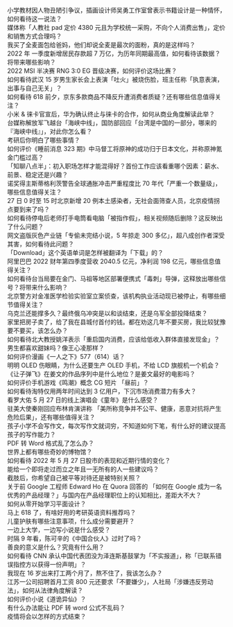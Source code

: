小学教材因人物丑陋引争议，插画设计师吴勇工作室曾表示书籍设计是一种情怀，如何看待这一说法？  
媒体称「人教社 pad 定价 4380 元且为学校统一采购，不向个人消费出售」，定价和销售方式合理吗？  
我买了全麦面包给爸妈，他们却说全麦是最次的面粉，真的是这样吗？  
2022 年 一季度新增居民存款超 7 万亿，为历年同期最高值，如何看待该数据？将带来哪些影响？  
2022 MSI 半决赛 RNG 3:0 EG 晋级决赛，如何评价这场比赛？  
如何看待武汉 15 岁男生家长会上表演「吐火」被烧伤脸，班主任称「执意表演，出事与自己无关」？  
如何看待 618 前夕，京东多款商品不降反升遭消费者质疑？还有哪些信息值得关注？  
小米 & 徕卡官宣后，华为确认终止与徕卡的合作，如何从商业角度解读此举？  
台媒称解放军飞越台「海峡中线」，国防部回应「台湾是中国的一部分，哪来的『海峡中线』」，对此你怎么看？  
考研后你明白了哪些事情？  
如何评价《睡前消息 323 期》中马督工将原神的成功归于日本文化，并称原神氪金门槛过高？  
「知聊八点半」：初入职场怎样才能混得好？首份工作应该看重哪个因素：薪水、前景、稳定还是兴趣？  
诺奖得主斯蒂格利茨警告全球通胀冲击严重程度比 70 年代「严重一个数量级」，哪些信息值得关注？  
27 日 0 时至 15 时北京新增 20 例本土感染者，无社会面筛查人员，北京疫情拐点要到来了吗？  
如何看待停电后老师打手电筒看电脑「被指作假」，相关视频随后删除？这反映出了什么问题？  
网文盗版灰色产业链「专偷未完结小说，5 年掠走 300 多亿」，超八成创作者深受其害，如何看待此问题？  
「Download」这个英语单词是怎样被翻译为「下载」的？  
阿里巴巴 2022 财年第四季度营收 2040.5 亿元，净利润 198 亿元，哪些信息值得关注？  
如何看待台当局要在金门、马祖等地区部署便携式「毒刺」导弹，这释放出哪些信号？将带来什么影响？  
北京警方对金准医学检验实验室立案侦查，该机构执业活动现已被停止，有哪些细节值得关注？  
乌克兰还能撑多久？最终俄乌冲突是以和谈结束，还是乌军全部投降结束？  
家里把房子卖了，给了我在县城付首付的钱。都在劝这几年不要买房，我比较犹豫要不要买，该怎么办？  
如何看待北大教授姚洋表示「重启国内消费，应该给低收入群体直接发现金」？  
男生都喜欢甜妹吗？像王心凌那样？  
如何评价漫画《一人之下》577（614）话？  
明明 OLED 伤眼睛，为什么还要生产 OLED 手机，不给 LCD 旗舰机一个机会？  
《让子弹飞》在姜文的作品序列中是什么地位？是姜文最好的电影吗？  
如何评价手机游戏《鸣潮》概念 CG 短片 「昼前」？  
如何看待淘特仅用两年时间达到 3 亿用户，下沉市场消费潜力有多大？  
看罗大佑 5 月 27 日的线上演唱会《童年》是什么感受？  
驻美大使秦刚回应布林肯演讲称 「美所称竞争并不公平、健康，恶意对抗将产生危险后果」，还有哪些值得关注？  
孩子小学不会写作文，每次写作文就词穷，不知道如何下笔，有什么好的建议提高孩子的写作能力？  
PDF 转 Word 格式乱了怎么办？  
世界上都有哪些奇妙的博物馆？  
如何看待 2022 年 5 月 27 日股市的表现和近期行情的变化？  
能给一个即将走过而立之年且一无所有的人一些建议吗？  
截肢后，你希望自己被平等对待还是被特别关照？  
关于前 Google 工程师 Edward Ho 在 Quora 回答的 「如何在 Google 成为一名优秀的产品经理？」与国内在产品经理职位上的认知相比，差距大不大？  
如何从零开始学习平面设计？  
马上 618 了，有啥好用的考研英语资料推荐吗？  
儿童护肤有哪些注意事项，什么成分需要避开？  
一边上大学，一边写小说是什么感受？  
时隔 9 年看，陈可辛的《中国合伙人》过时了吗？  
善良的意义是什么？究竟有什么用？  
如何看待 CNN 承认中国代表团没为泽连斯基鼓掌为「不实报道」，称「已联系错误指控方以获得一份声明」？  
我现在 16 岁出来打工两个月了，熬不住了，我该怎么办？  
江苏一公司招聘首月工资 800 元还要求「不要嫌少」，人社局「涉嫌违反劳动法」，如何从法律角度解读？  
如何评价小说《道诡异仙》？  
有什么办法能让 PDF 转 word 公式不乱码？  
疫情将会以怎样的方式结束？  

